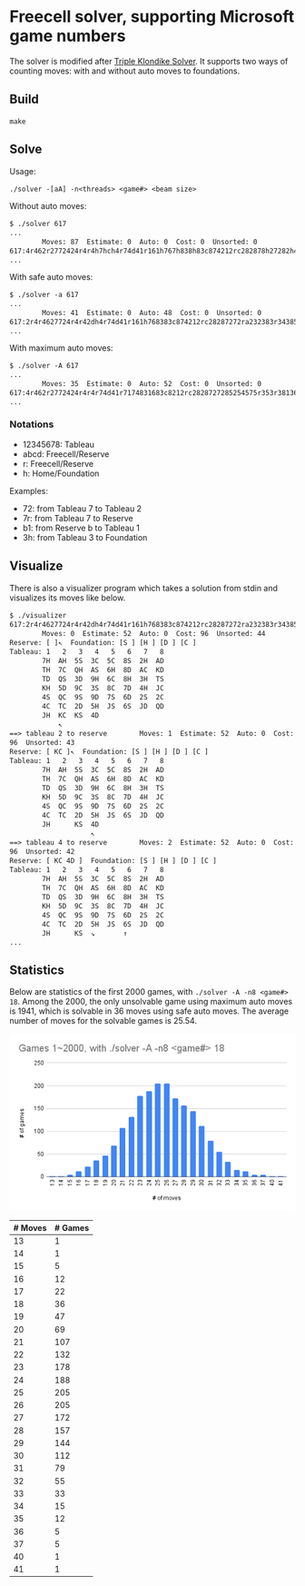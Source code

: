 # Freecell solver, supporting Microsoft game numbers

The solver is modified after [Triple Klondike Solver](https://github.com/macroxue/triple-klondike).
It supports two ways of counting moves: with and without auto moves to foundations.

## Build
```
make
```

## Solve
Usage:
```
./solver -[aA] -n<threads> <game#> <beam size>
```

Without auto moves:
```
$ ./solver 617
...
        Moves: 87  Estimate: 0  Auto: 0  Cost: 0  Unsorted: 0
617:4r462r2772424r4r4h7hch4r74d41r161h767h838h83c874212rc282878h27282h4h4h6h4h323h3r343hahbh3r3h6h6h6h5r5h6h6h646h6hbh1h131h57565h121h4h5h6h8h7h7h7hch2h4h7h7hbh3h3h2h2h2h3h3h7hah
...
```

With safe auto moves:
```
$ ./solver -a 617
...
        Moves: 41  Estimate: 0  Auto: 48  Cost: 0  Unsorted: 0
617:2r4r4627724r4r42dh4r74d41r161h768383c874212rc28287272ra232383r3438585h57535h131812
...
```

With maximum auto moves:
```
$ ./solver -A 617
...
        Moves: 35  Estimate: 0  Auto: 52  Cost: 0  Unsorted: 0
617:4r462r2772424r4r4r74d41r7174831683c8212rc2828727285254575r353r38136412
...
```

### Notations
* 12345678: Tableau
* abcd: Freecell/Reserve
* r: Freecell/Reserve
* h: Home/Foundation

Examples:
* 72: from Tableau 7 to Tableau 2
* 7r: from Tableau 7 to Reserve
* b1: from Reserve b to Tableau 1
* 3h: from Tableau 3 to Foundation

## Visualize
There is also a visualizer program which takes a solution from stdin and visualizes its moves like below.
```
$ ./visualizer
617:2r4r4627724r4r42dh4r74d41r161h768383c874212rc28287272ra232383r3438585h57535h131812
        Moves: 0  Estimate: 52  Auto: 0  Cost: 96  Unsorted: 44
Reserve: [ ]↖  Foundation: [S ] [H ] [D ] [C ]
Tableau: 1   2   3   4   5   6   7   8
        7H  AH  5S  3C  5C  8S  2H  AD
        TH  7C  QH  AS  6H  8D  AC  KD
        TD  QS  3D  9H  6C  8H  3H  TS
        KH  5D  9C  3S  8C  7D  4H  JC
        4S  QC  9S  9D  7S  6D  2S  2C
        4C  TC  2D  5H  JS  6S  JD  QD
        JH  KC  KS  4D
            ↖
==> tableau 2 to reserve        Moves: 1  Estimate: 52  Auto: 0  Cost: 96  Unsorted: 43
Reserve: [ KC ]↖  Foundation: [S ] [H ] [D ] [C ]
Tableau: 1   2   3   4   5   6   7   8
        7H  AH  5S  3C  5C  8S  2H  AD
        TH  7C  QH  AS  6H  8D  AC  KD
        TD  QS  3D  9H  6C  8H  3H  TS
        KH  5D  9C  3S  8C  7D  4H  JC
        4S  QC  9S  9D  7S  6D  2S  2C
        4C  TC  2D  5H  JS  6S  JD  QD
        JH      KS  4D
                    ↖
==> tableau 4 to reserve        Moves: 2  Estimate: 52  Auto: 0  Cost: 96  Unsorted: 42
Reserve: [ KC 4D ]  Foundation: [S ] [H ] [D ] [C ]
Tableau: 1   2   3   4   5   6   7   8
        7H  AH  5S  3C  5C  8S  2H  AD
        TH  7C  QH  AS  6H  8D  AC  KD
        TD  QS  3D  9H  6C  8H  3H  TS
        KH  5D  9C  3S  8C  7D  4H  JC
        4S  QC  9S  9D  7S  6D  2S  2C
        4C  TC  2D  5H  JS  6S  JD  QD
        JH      KS  ↘       ↑
...
```

## Statistics
Below are statistics of the first 2000 games, with `./solver -A -n8 <game#> 18`.
Among the 2000, the only unsolvable game using maximum auto moves is 1941, which
is solvable in 36 moves using safe auto moves. The average number of moves for
the solvable games is 25.54.

![](https://github.com/macroxue/freecell/blob/master/statistics.2k.png)


 | # Moves | # Games |
 |---------|---------|
 | 13      | 1       |
 | 14      | 1       |
 | 15      | 5       |
 | 16      | 12      |
 | 17      | 22      |
 | 18      | 36      |
 | 19      | 47      |
 | 20      | 69      |
 | 21      | 107     |
 | 22      | 132     |
 | 23      | 178     |
 | 24      | 188     |
 | 25      | 205     |
 | 26      | 205     |
 | 27      | 172     |
 | 28      | 157     |
 | 29      | 144     |
 | 30      | 112     |
 | 31      | 79      |
 | 32      | 55      |
 | 33      | 33      |
 | 34      | 15      |
 | 35      | 12      |
 | 36      | 5       |
 | 37      | 5       |
 | 40      | 1       |
 | 41      | 1       |
